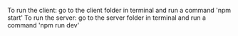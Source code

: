 To run the client: go to the client folder in terminal and run a command 'npm start'
To run the server: go to the server folder in terminal and run a command 'npm run dev'
